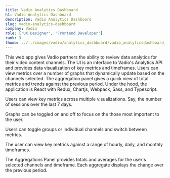 ```yaml
---
title: Vadio Analytics Dashboard
h1: Vadio Analytics Dashboard
description: Vadio Analytics Dashboard
slug: vadio-analytics-dashboard
company: Vadio
role: ['UX Designer', 'Frontend Developer']
rank: 3
thumb: ../../images/vadio/analytics_dashboard/vadio_analyticsdashboard_thumb.jpg
---
```


This web app gives Vadio partners the ability to review data analytics for their video content channels. The UI is an interface to Vadio's Analytics API and provides data visualization of key metrics and timeframes. Users can view metrics over a number of graphs that dynamically update based on the channels selected. The aggregation panel gives a quick view of total metrics and trends against the previous period. Under the hood, the application is React with Redux, Chartjs, Webpack, Sass, and Typescript.

Users can view key metrics across multiple visualizations. Say, the number of sessions over the last 7 days.

Graphs can be toggled on and off to focus on the those most important to the user.

Users can toggle groups or individual channels and switch between metrics.

The user can view key metrics against a range of hourly, daily, and monthly timeframes.

The Aggregations Panel provides totals and averages for the user's selected channels and timeframe. Each aggregate displays the change over the previous period.
